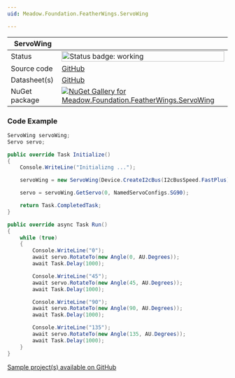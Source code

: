 ```yaml
---
uid: Meadow.Foundation.FeatherWings.ServoWing

---
```


| ServoWing | |
|--------|--------|
| Status | <img src="https://img.shields.io/badge/Working-brightgreen" style="width: auto; height: -webkit-fill-available;" alt="Status badge: working" /> |
| Source code | [GitHub](https://github.com/WildernessLabs/Meadow.Foundation.FeatherWings/tree/main/Source/ServoWing) |
| Datasheet(s) | [GitHub](https://github.com/WildernessLabs/Meadow.Foundation.FeatherWings/tree/main/Source/ServoWing/Datasheet) |
| NuGet package | <a href="https://www.nuget.org/packages/Meadow.Foundation.FeatherWings.ServoWing/" target="_blank"><img src="https://img.shields.io/nuget/v/Meadow.Foundation.FeatherWings.ServoWing.svg?label=Meadow.Foundation.FeatherWings.ServoWing" alt="NuGet Gallery for Meadow.Foundation.FeatherWings.ServoWing" /></a> |

### Code Example

```csharp
ServoWing servoWing;
Servo servo;

public override Task Initialize()
{
    Console.WriteLine("Initializng ...");

    servoWing = new ServoWing(Device.CreateI2cBus(I2cBusSpeed.FastPlus));

    servo = servoWing.GetServo(0, NamedServoConfigs.SG90);

    return Task.CompletedTask;
}

public override async Task Run()
{
    while (true)
    {
        Console.WriteLine("0");
        await servo.RotateTo(new Angle(0, AU.Degrees));
        await Task.Delay(1000);

        Console.WriteLine("45");
        await servo.RotateTo(new Angle(45, AU.Degrees));
        await Task.Delay(1000);

        Console.WriteLine("90");
        await servo.RotateTo(new Angle(90, AU.Degrees));
        await Task.Delay(1000);

        Console.WriteLine("135");
        await servo.RotateTo(new Angle(135, AU.Degrees));
        await Task.Delay(1000);
    }
}

```

[Sample project(s) available on GitHub](https://github.com/WildernessLabs/Meadow.Foundation.FeatherWings/tree/main/Source/ServoWing/Sample/ServoWing_Sample)

